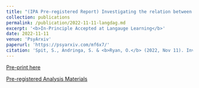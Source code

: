 ```yaml
---
title: "(IPA Pre-registered Report) Investigating the relation between second language proficiency and study success using a causal inference approach"
collection: publications
permalink: /publication/2022-11-11-langdag.md
excerpt: '<b>In-Principle Accepted at Langauge Learning</b>'
date: 2022-11-11
venue: 'PsyArxiv'
paperurl: 'https://psyarxiv.com/mf6x7/'
citation: 'Spit, S., Andringa, S. & <b>Ryan, O.</b> (2022, Nov 11). Investigating the relation between second language proficiency and study success using a causal inference approach'
---
```



[Pre-print here](https://psyarxiv.com/mf6x7/)

[Pre-registered Analysis Materials](https://osf.io/aef2d/)

